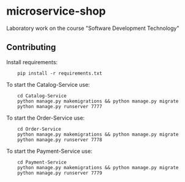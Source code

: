 # microservice-shop
Laboratory work on the course "Software Development Technology"
## Contributing
Install requirements:
```
    pip install -r requirements.txt
```
To start the Catalog-Service use:
```
    cd Catalog-Service
    python manage.py makemigrations && python manage.py migrate
    python manage.py runserver 7777
```
To start the Order-Service use:
```
    cd Order-Service
    python manage.py makemigrations && python manage.py migrate
    python manage.py runserver 7778
```
To start the Payment-Service use:
```
    cd Payment-Service
    python manage.py makemigrations && python manage.py migrate
    python manage.py runserver 7779
```
